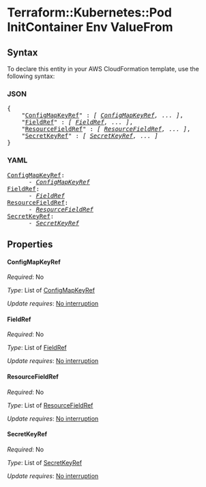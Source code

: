 # Terraform::Kubernetes::Pod InitContainer Env ValueFrom

## Syntax

To declare this entity in your AWS CloudFormation template, use the following syntax:

### JSON

<pre>
{
    "<a href="#configmapkeyref" title="ConfigMapKeyRef">ConfigMapKeyRef</a>" : <i>[ <a href="initcontainer-env-valuefrom-configmapkeyref.md">ConfigMapKeyRef</a>, ... ]</i>,
    "<a href="#fieldref" title="FieldRef">FieldRef</a>" : <i>[ <a href="initcontainer-env-valuefrom-fieldref.md">FieldRef</a>, ... ]</i>,
    "<a href="#resourcefieldref" title="ResourceFieldRef">ResourceFieldRef</a>" : <i>[ <a href="initcontainer-env-valuefrom-resourcefieldref.md">ResourceFieldRef</a>, ... ]</i>,
    "<a href="#secretkeyref" title="SecretKeyRef">SecretKeyRef</a>" : <i>[ <a href="initcontainer-env-valuefrom-secretkeyref.md">SecretKeyRef</a>, ... ]</i>
}
</pre>

### YAML

<pre>
<a href="#configmapkeyref" title="ConfigMapKeyRef">ConfigMapKeyRef</a>: <i>
      - <a href="initcontainer-env-valuefrom-configmapkeyref.md">ConfigMapKeyRef</a></i>
<a href="#fieldref" title="FieldRef">FieldRef</a>: <i>
      - <a href="initcontainer-env-valuefrom-fieldref.md">FieldRef</a></i>
<a href="#resourcefieldref" title="ResourceFieldRef">ResourceFieldRef</a>: <i>
      - <a href="initcontainer-env-valuefrom-resourcefieldref.md">ResourceFieldRef</a></i>
<a href="#secretkeyref" title="SecretKeyRef">SecretKeyRef</a>: <i>
      - <a href="initcontainer-env-valuefrom-secretkeyref.md">SecretKeyRef</a></i>
</pre>

## Properties

#### ConfigMapKeyRef

_Required_: No

_Type_: List of <a href="initcontainer-env-valuefrom-configmapkeyref.md">ConfigMapKeyRef</a>

_Update requires_: [No interruption](https://docs.aws.amazon.com/AWSCloudFormation/latest/UserGuide/using-cfn-updating-stacks-update-behaviors.html#update-no-interrupt)

#### FieldRef

_Required_: No

_Type_: List of <a href="initcontainer-env-valuefrom-fieldref.md">FieldRef</a>

_Update requires_: [No interruption](https://docs.aws.amazon.com/AWSCloudFormation/latest/UserGuide/using-cfn-updating-stacks-update-behaviors.html#update-no-interrupt)

#### ResourceFieldRef

_Required_: No

_Type_: List of <a href="initcontainer-env-valuefrom-resourcefieldref.md">ResourceFieldRef</a>

_Update requires_: [No interruption](https://docs.aws.amazon.com/AWSCloudFormation/latest/UserGuide/using-cfn-updating-stacks-update-behaviors.html#update-no-interrupt)

#### SecretKeyRef

_Required_: No

_Type_: List of <a href="initcontainer-env-valuefrom-secretkeyref.md">SecretKeyRef</a>

_Update requires_: [No interruption](https://docs.aws.amazon.com/AWSCloudFormation/latest/UserGuide/using-cfn-updating-stacks-update-behaviors.html#update-no-interrupt)

